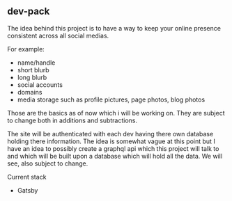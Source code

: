 ## dev-pack

The idea behind this project is to have a way to keep your online presence consistent across all social medias. 

For example: 
- name/handle
- short blurb
- long blurb
- social accounts
- domains
- media storage such as profile pictures, page photos, blog photos

Those are the basics as of now which i will be working on. They are subject to change both in additions and subtractions.

The site will be authenticated with each dev having there own database holding there information. The idea is somewhat vague at this point but I have an idea to possibly create a graphql api which this project will talk to and which will be built upon a database which will hold all the data. We will see, also subject to change.

Current stack
 - Gatsby